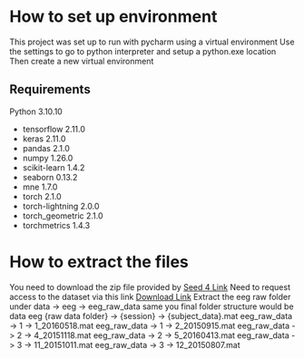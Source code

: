 # How to set up environment
  This project was set up to run with pycharm using a virtual environment
  Use the settings to go to python interpreter and setup a python.exe location
  Then create a new virtual environment

## Requirements
  Python 3.10.10
  * tensorflow 2.11.0
  * keras 2.11.0
  * pandas 2.1.0
  * numpy 1.26.0
  * scikit-learn 1.4.2
  * seaborn 0.13.2
  * mne 1.7.0
  * torch 2.1.0
  * torch-lightning 2.0.0
  * torch_geometric 2.1.0
  * torchmetrics 1.4.3

# How to extract the files
  You need to download the zip file provided by [Seed 4 Link](https://bcmi.sjtu.edu.cn/~seed/downloads.html#seed-iv-access-anchor)
  Need to request access to the dataset via this link
  [Download Link](https://bcmi.sjtu.edu.cn/~seed/downloads.html#seed-iv-access-anchor)
  Extract the eeg raw folder under data -> eeg -> eeg_raw_data same
  you final folder structure would be
  data
    eeg
      {raw data folder} -> {session} -> {subject_data}.mat
      eeg_raw_data -> 1 -> 1_20160518.mat
      eeg_raw_data -> 1 -> 2_20150915.mat
      eeg_raw_data -> 2 -> 4_20151118.mat
      eeg_raw_data -> 2 -> 5_20160413.mat
      eeg_raw_data -> 3 -> 11_20151011.mat
      eeg_raw_data -> 3 -> 12_20150807.mat